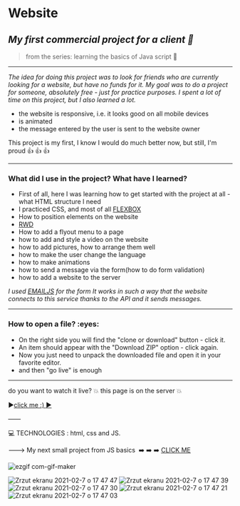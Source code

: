 <h1> Website </h1>

*<h2>My first commercial project for a client :blue_book:</h2>*
>from the series: learning the basics of Java script  :muscle:

----

*The idea for doing this project was to look for friends who are currently looking for a website, but have no funds for it.
My goal was to do a project for someone, absolutely free - just for practice purposes.
I spent a lot of time on this project, but I also learned a lot.*

* the website is responsive, i.e. it looks good on all mobile devices
* is animated
* the message entered by the user is sent to the website owner



This project is my first, I know I would do much better now, but still, I'm proud :thumbsup: :thumbsup: :thumbsup:

-------

<h3>What did I use in the project? What have I learned?</h3>

* First of all, here I was learning how to get started with the project at all - what HTML structure I need
* I practiced CSS, and most of all [FLEXBOX](https://developer.mozilla.org/en-US/docs/Web/CSS/CSS_Flexible_Box_Layout/Basic_Concepts_of_Flexbox)
* How to position elements on the website
* [RWD](https://www.bluecorona.com/faq/what-is-a-responsive-website-design/)
* How to add a flyout menu to a page
* how to add and style a video on the website
* how to add pictures, how to arrange them well
* how to make the user change the language
* how to make animations
* how to send a message via the form(how to do form validation)
* how to add a website to the server

*I used [EMAILJS](https://www.emailjs.com/docs/) for the form
It works in such a way that the website connects to this service thanks to the API and it sends messages.*

-----
<h3>How to open a file? :eyes: </h3>

* On the right side you will find the "clone or download" button - click it.
* An item should appear with the "Download ZIP" option - click again.
* Now you just need to unpack the downloaded file and open it in your favorite editor.
* and then "go live" is enough

-----

do you want to watch it live? 
:collision: this page is on the server :collision:

:arrow_forward:[click me :) :arrow_forward:
]( https://www.foos-events.com/ )

——

:computer: TECHNOLOGIES : html, css and JS.



———>
My next small project from JS basics  :arrow_right: :arrow_right: :arrow_right: [CLICK ME ](https://github.com/martynakil/-form---uploading-a-CSV-file-in-JS)








![ezgif com-gif-maker](https://user-images.githubusercontent.com/59742201/106504078-c49f2b80-64c6-11eb-8267-ca151a75fb48.gif)



![Zrzut ekranu 2021-02-7 o 17 47 47](https://user-images.githubusercontent.com/59742201/107153229-a6c14300-696c-11eb-953a-c8fe5cff7a73.png)
![Zrzut ekranu 2021-02-7 o 17 47 39](https://user-images.githubusercontent.com/59742201/107153231-a88b0680-696c-11eb-9f85-8c3abd4d57c2.png)
![Zrzut ekranu 2021-02-7 o 17 47 30](https://user-images.githubusercontent.com/59742201/107153232-a88b0680-696c-11eb-9c2a-7d1c773b34cc.png)
![Zrzut ekranu 2021-02-7 o 17 47 21](https://user-images.githubusercontent.com/59742201/107153234-a9239d00-696c-11eb-83f7-5b6577643810.png)
![Zrzut ekranu 2021-02-7 o 17 47 03](https://user-images.githubusercontent.com/59742201/107153236-aa54ca00-696c-11eb-800c-1462a49f9758.png)

